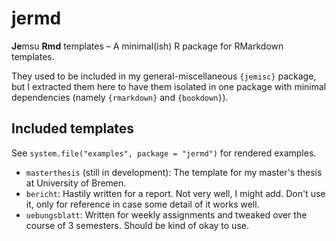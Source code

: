 # jermd

**Je**msu **Rmd** templates – A minimal(ish) R package for RMarkdown templates.

They used to be included in my general-miscellaneous `{jemisc}` package, but I extracted them here to have them isolated in one package with minimal dependencies (namely `{rmarkdown}` and `{bookdown}`).

## Included templates

See `system.file("examples", package = "jermd")` for rendered examples.

- `masterthesis` (still in development): The template for my master's thesis at University of Bremen.
- `bericht`: Hastily written for a report. Not very well, I might add. Don't use it, only for reference in case some detail of it works well.
- `uebungsblatt`: Written for weekly assignments and tweaked over the course of 3 semesters. Should be kind of okay to use.
